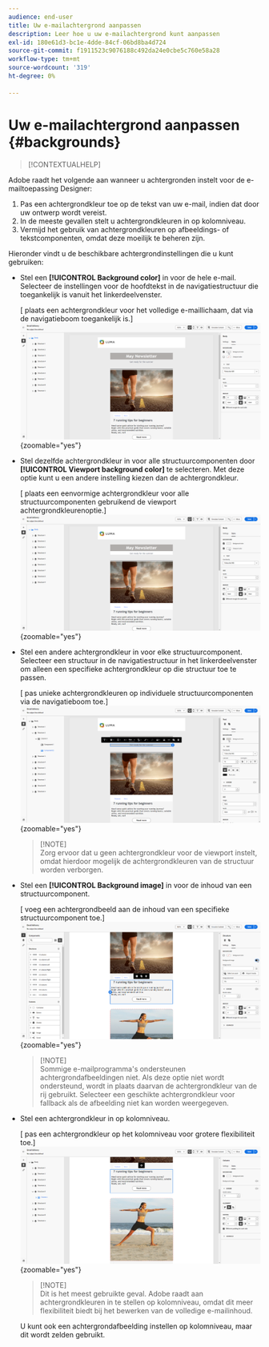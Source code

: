 ```yaml
---
audience: end-user
title: Uw e-mailachtergrond aanpassen
description: Leer hoe u uw e-mailachtergrond kunt aanpassen
exl-id: 180e61d3-bc1e-4dde-84cf-06bd8ba4d724
source-git-commit: f1911523c9076188c492da24e0cbe5c760e58a28
workflow-type: tm+mt
source-wordcount: '319'
ht-degree: 0%

---
```


# Uw e-mailachtergrond aanpassen {#backgrounds}

>[!CONTEXTUALHELP]
>
Adobe raadt het volgende aan wanneer u achtergronden instelt voor de e-mailtoepassing Designer:

1. Pas een achtergrondkleur toe op de tekst van uw e-mail, indien dat door uw ontwerp wordt vereist.
1. In de meeste gevallen stelt u achtergrondkleuren in op kolomniveau.
1. Vermijd het gebruik van achtergrondkleuren op afbeeldings- of tekstcomponenten, omdat deze moeilijk te beheren zijn.

Hieronder vindt u de beschikbare achtergrondinstellingen die u kunt gebruiken:

* Stel een **[!UICONTROL Background color]** in voor de hele e-mail. Selecteer de instellingen voor de hoofdtekst in de navigatiestructuur die toegankelijk is vanuit het linkerdeelvenster.

  [ plaats een achtergrondkleur voor het volledige e-maillichaam, dat via de navigatieboom toegankelijk is.]\
  ![](assets/background_1.png){zoomable="yes"}

* Stel dezelfde achtergrondkleur in voor alle structuurcomponenten door **[!UICONTROL Viewport background color]** te selecteren. Met deze optie kunt u een andere instelling kiezen dan de achtergrondkleur.

  [ plaats een eenvormige achtergrondkleur voor alle structuurcomponenten gebruikend de viewport achtergrondkleurenoptie.]\
  ![](assets/background_2.png){zoomable="yes"}

* Stel een andere achtergrondkleur in voor elke structuurcomponent. Selecteer een structuur in de navigatiestructuur in het linkerdeelvenster om alleen een specifieke achtergrondkleur op die structuur toe te passen.

  [ pas unieke achtergrondkleuren op individuele structuurcomponenten via de navigatieboom toe.]\
  ![](assets/background_3.png){zoomable="yes"}

  >[!NOTE]\
  Zorg ervoor dat u geen achtergrondkleur voor de viewport instelt, omdat hierdoor mogelijk de achtergrondkleuren van de structuur worden verborgen.

* Stel een **[!UICONTROL Background image]** in voor de inhoud van een structuurcomponent.

  [ voeg een achtergrondbeeld aan de inhoud van een specifieke structuurcomponent toe.]\
  ![](assets/background_4.png){zoomable="yes"}

  >[!NOTE]\
  Sommige e-mailprogramma&#39;s ondersteunen achtergrondafbeeldingen niet. Als deze optie niet wordt ondersteund, wordt in plaats daarvan de achtergrondkleur van de rij gebruikt. Selecteer een geschikte achtergrondkleur voor fallback als de afbeelding niet kan worden weergegeven.

* Stel een achtergrondkleur in op kolomniveau.

  [ pas een achtergrondkleur op het kolomniveau voor grotere flexibiliteit toe.]\
  ![](assets/background_5.png){zoomable="yes"}

  >[!NOTE]\
  Dit is het meest gebruikte geval. Adobe raadt aan achtergrondkleuren in te stellen op kolomniveau, omdat dit meer flexibiliteit biedt bij het bewerken van de volledige e-mailinhoud.

  U kunt ook een achtergrondafbeelding instellen op kolomniveau, maar dit wordt zelden gebruikt.